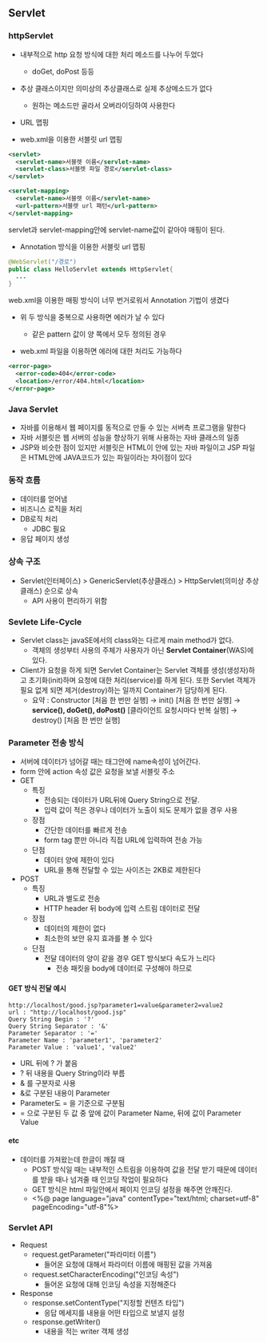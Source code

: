 ## Servlet

### httpServlet

- 내부적으로 http 요청 방식에 대한 처리 메소드를 나누어 두었다
  - doGet, doPost 등등
- 추상 클래스이지만 의미상의 추상클래스로 실제 추상메소드가 없다
  - 원하는 메소드만 골라서 오버라이딩하여 사용한다
- URL 맵핑

- web.xml을 이용한 서블릿 url 맵핑
``` xml
<servlet>
  <servlet-name>서블렛 이름</servlet-name>
  <servlet-class>서블렛 파일 경로</servlet-class>
</servlet>

<servlet-mapping>
  <servlet-name>서블렛 이름</servlet-name>
  <url-pattern>서블렛 url 패턴</url-pattern>
</servlet-mapping>
```
servlet과 servlet-mapping안에 servlet-name값이 같아야 매핑이 된다.

- Annotation 방식을 이용한 서블릿 url 맵핑
``` java
@WebServlet("/경로")
public class HelloServlet extends HttpServlet{
  ...
}
```
web.xml을 이용한 매핑 방식이 너무 번거로워서 Annotation 기법이 생겼다
- 위 두 방식을 중복으로 사용하면 에러가 날 수 있다
  - 같은 pattern 값이 양 쪽에서 모두 정의된 경우

- web.xml 파일을 이용하면 에러에 대한 처리도 가능하다
```xml
<error-page>
  <error-code>404</error-code>
  <location>/error/404.html</location>
</error-page>
```
### Java Servlet

- 자바를 이용해서 웹 페이지를 동적으로 만들 수 있는 서버측 프로그램을 말한다
- 자바 서블릿은 웹 서버의 성능을 향상하기 위해 사용하는 자바 클래스의 일종
- JSP와 비슷한 점이 있지만 서블릿은 HTML이 안에 있는 자바 파일이고 JSP 파일은 HTML안에 JAVA코드가 있는 파일이라는 차이점이 있다

### 동작 흐름

- 데이터를 얻어냄
- 비즈니스 로직을 처리
- DB로직 처리
  - JDBC 필요
- 응답 페이지 생성

### 상속 구조

- Servlet(인터페이스) > GenericServlet(추상클래스) > HttpServlet(의미상 추상클래스) 순으로 상속
  - API 사용이 편리하기 위함

### Sevlete Life-Cycle

- Servlet class는 javaSE에서의 class와는 다르게 main method가 없다. 
  - 객체의 생성부터 사용의 주체가 사용자가 아닌 **Servlet Container**(WAS)에 있다.
- Client가 요청을 하게 되면 Servlet Container는 Servlet 객체를 생성(생성자)하고 초기화(init)하며 요청에 대한 처리(service)를 하게 된다. 또한 Servlet 객체가 필요 없게 되면 제거(destroy)하는 일까지 Container가 담당하게 된다.
  - 요약 : Constructor [처음 한 번만 실행] -> init() [처음 한 번만 실행] -> **service(), doGet(), doPost()** [클라이언트 요청시마다 반복 실행] -> destroy() [처음 한 번만 실행]

### Parameter 전송 방식

- 서버에 데이터가 넘어갈 때는 태그안에 name속성이 넘어간다.
- form 안에 action 속성 값은 요청을 보낼 서블릿 주소
- GET
  - 특징
    - 전송되는 데이터가 URL뒤에 Query String으로 전달.
    - 입력 값이 적은 경우나 데이터가 노출이 되도 문제가 없을 경우 사용
  - 장점
    - 간단한 데이터를 빠르게 전송
    - form tag 뿐만 아니라 직접 URL에 입력하여 전송 가능
  - 단점
    - 데이터 양에 제한이 있다
    - URL을 통해 전달할 수 있는 사이즈는 2KB로 제한된다
- POST
  - 특징
    - URL과 별도로 전송
    - HTTP header 뒤 body에 입력 스트림 데이터로 전달
  - 장점
    - 데이터의 제한이 없다
    - 최소한의 보안 유지 효과를 볼 수 있다
  - 단점
    - 전달 데이터의 양이 같을 경우 GET 방식보다 속도가 느리다
      - 전송 패킷을 body에 데이터로 구성해야 하므로

#### GET 방식 전달 예시
```
http://localhost/good.jsp?parameter1=value&parameter2=value2
url : "http://localhost/good.jsp"
Query String Begin : '?'
Query String Separator : '&'
Parameter Separator : '='
Parameter Name : 'parameter1', 'parameter2'
Parameter Value : 'value1', 'value2'
```
- URL 뒤에 ? 가 붙음
- ? 뒤 내용을 Query String이라 부름
- & 를 구분자로 사용
- &로 구분된 내용이 Parameter
- Parameter도 = 을 기준으로 구분됨
- = 으로 구분된 두 값 중 앞에 값이 Parameter Name, 뒤에 값이 Parameter Value

#### etc

- 데이터를 가져왔는데 한글이 깨질 때
  - POST 방식일 때는 내부적인 스트림을 이용하여 값을 전달 받기 때문에 데이터를 받을 때나 넘겨줄 때 인코딩 작업이 필요하다
  - GET 방식은 html 파일안에서 페이지 인코딩 설정을 해주면 안깨진다.
  - <%@ page language="java" contentType="text/html; charset=utf-8"
    pageEncoding="utf-8"%>

### Servlet API

- Request
  - request.getParameter("파라미터 이름")
    - 들어온 요청에 대해서 파라미터 이름에 매핑된 값을 가져옴
  - request.setCharacterEncoding("인코딩 속성")
    - 들어온 요청에 대해 인코딩 속성을 지정해준다
- Response
  - response.setContentType("지정할 컨텐츠 타입")
    - 응답 메세지를 내용을 어떤 타입으로 보낼지 설정
  - response.getWriter()
    - 내용을 적는 writer 객체 생성